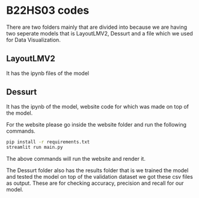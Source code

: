 # B22HS03 codes

There are two folders mainly that are divided into because we are having two
seperate models that is LayoutLMV2, Dessurt and a file which we used for
Data Visualization.

## LayoutLMV2

It has the ipynb files of the model

## Dessurt

It has the ipynb of the model, website code for which was made on top of the model.

For the website please go inside the website folder and run the following commands.

```sh
pip install -r requirements.txt
streamlit run main.py
```

The above commands will run the website and render it.

The Dessurt folder also has the results folder that is we trained the model and
tested the model on top of the validation dataset we got these csv files as output.
These are for checking accuracy, precision and recall for our model.
